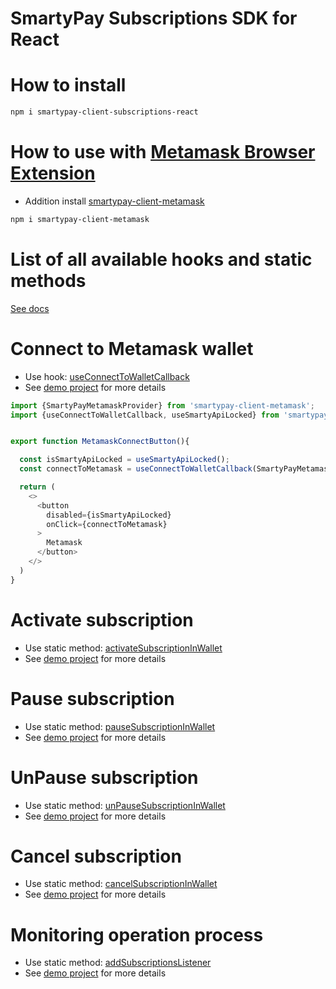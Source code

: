 # SmartyPay Subscriptions SDK for React


# How to install
```bash
npm i smartypay-client-subscriptions-react
```

# How to use with [Metamask Browser Extension](https://metamask.io/download/)
- Addition install [smartypay-client-metamask](https://www.npmjs.com/package/smartypay-client-metamask)
```bash
npm i smartypay-client-metamask
```

# List of all available hooks and static methods
[See docs](https://smarty-pay.github.io/smartypay-client-subscriptions-react/modules.html) 

# Connect to Metamask wallet
- Use hook: [useConnectToWalletCallback](https://smarty-pay.github.io/smartypay-client-subscriptions-react/modules.html#useConnectToWalletCallback)
- See [demo project](https://github.com/smarty-pay/smartypay-subscriptions-demo-react) for more details
```ts
import {SmartyPayMetamaskProvider} from 'smartypay-client-metamask';
import {useConnectToWalletCallback, useSmartyApiLocked} from 'smartypay-client-subscriptions-react';


export function MetamaskConnectButton(){

  const isSmartyApiLocked = useSmartyApiLocked();
  const connectToMetamask = useConnectToWalletCallback(SmartyPayMetamaskProvider);

  return (
    <>
      <button
        disabled={isSmartyApiLocked}
        onClick={connectToMetamask}
      >
        Metamask
      </button>
    </>
  )
}
```

# Activate subscription
- Use static method: [activateSubscriptionInWallet](https://smarty-pay.github.io/smartypay-client-subscriptions-react/modules.html#activateSubscriptionInWallet)
- See [demo project](https://github.com/smarty-pay/smartypay-subscriptions-demo-react) for more details

# Pause subscription
- Use static method: [pauseSubscriptionInWallet](https://smarty-pay.github.io/smartypay-client-subscriptions-react/modules.html#pauseSubscriptionInWallet)
- See [demo project](https://github.com/smarty-pay/smartypay-subscriptions-demo-react) for more details

# UnPause subscription
- Use static method: [unPauseSubscriptionInWallet](https://smarty-pay.github.io/smartypay-client-subscriptions-react/modules.html#unPauseSubscriptionInWallet)
- See [demo project](https://github.com/smarty-pay/smartypay-subscriptions-demo-react) for more details

# Cancel subscription
- Use static method: [cancelSubscriptionInWallet](https://smarty-pay.github.io/smartypay-client-subscriptions-react/modules.html#cancelSubscriptionInWallet)
- See [demo project](https://github.com/smarty-pay/smartypay-subscriptions-demo-react) for more details

# Monitoring operation process
- Use static method: [addSubscriptionsListener](https://smarty-pay.github.io/smartypay-client-subscriptions-react/modules.html#addSubscriptionsListener)
- See [demo project](https://github.com/smarty-pay/smartypay-subscriptions-demo-react) for more details
